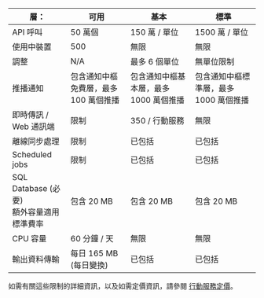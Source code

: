 
| 層： | 可用 | 基本 | 標準 |
|----|----|----|----|
| API 呼叫 | 50 萬個 | 150 萬 / 單位 | 1500 萬 / 單位 |
| 使用中裝置 | 500 | 無限 | 無限 |
| 調整 | N/A | 最多 6 個單位 | 無單位限制 |
| 推播通知 | 包含通知中樞免費層，最多 100 萬個推播 | 包含通知中樞基本層，最多 1000 萬個推播 | 包含通知中樞標準層，最多 1000 萬個推播 |
| 即時傳訊 /<br/>Web 通訊端 | 限制 | 350 / 行動服務 | 無限 |
| 離線同步處理 | 限制 | 已包括 | 已包括 |
| Scheduled jobs  | 限制 | 已包括 | 已包括 |
| SQL Database (必要) <br/>額外容量適用標準費率 | 包含 20 MB | 包含 20 MB | 包含 20 MB |
| CPU 容量 | 60 分鐘 / 天 | 無限 | 無限 |
| 輸出資料傳輸 | 每日 165 MB (每日變換) | 已包括 | 已包括 |

如需有關這些限制的詳細資訊，以及如需定價資訊，請參閱 [行動服務定價](https://azure.microsoft.com/pricing/details/mobile-services/)。 

